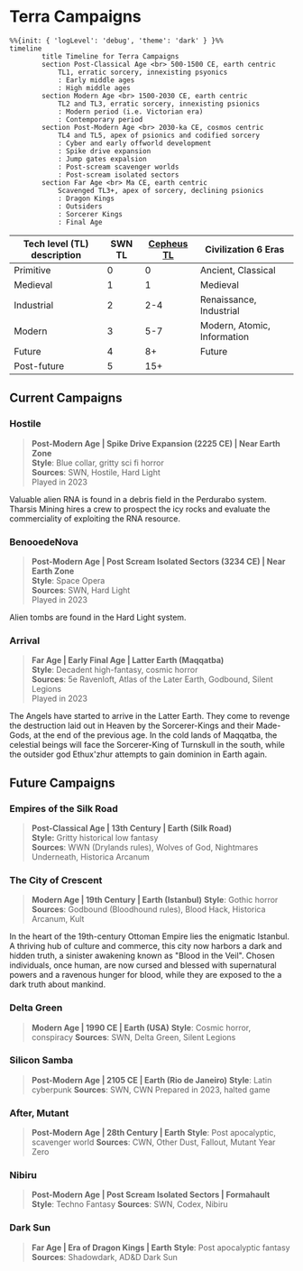 # Terra Campaigns

```mermaid
%%{init: { 'logLevel': 'debug', 'theme': 'dark' } }%%
timeline
        title Timeline for Terra Campaigns
		section Post-Classical Age <br> 500-1500 CE, earth centric
			TL1, erratic sorcery, innexisting psyonics
			: Early middle ages
			: High middle ages
		section Modern Age <br> 1500-2030 CE, earth centric
			TL2 and TL3, erratic sorcery, innexisting psionics
			: Modern period (i.e. Victorian era)
			: Contemporary period
		section Post-Modern Age <br> 2030-ka CE, cosmos centric
			TL4 and TL5, apex of psionics and codified sorcery
			: Cyber and early offworld development
			: Spike drive expansion
			: Jump gates expalsion
			: Post-scream scavenger worlds
			: Post-scream isolated sectors
		section Far Age <br> Ma CE, earth centric
			Scavenged TL3+, apex of sorcery, declining psionics
			: Dragon Kings
			: Outsiders
			: Sorcerer Kings
			: Final Age
```

| Tech level (TL) description | SWN TL | [Cepheus TL](https://www.orffenspace.com/cepheus-srd/equipment.html) | Civilization 6 Eras         |
| --------------------------- | ------ | -------------------------------------------------------------------- | --------------------------- |
| Primitive                   | 0      | 0                                                                    | Ancient, Classical          |
| Medieval                    | 1      | 1                                                                    | Medieval                    |
| Industrial                  | 2      | 2-4                                                                  | Renaissance, Industrial     |
| Modern                      | 3      | 5-7                                                                  | Modern, Atomic, Information |
| Future                      | 4      | 8+                                                                   | Future                      |
| Post-future                 | 5      | 15+                                                                  |                             |


## Current Campaigns

### Hostile
> **Post-Modern Age | Spike Drive Expansion (2225 CE) | Near Earth Zone**  
> **Style**: Blue collar, gritty sci fi horror  
> **Sources**: SWN, Hostile, Hard Light  
> Played in 2023  

Valuable alien RNA is found in a debris field in the Perdurabo system. Tharsis Mining hires a crew to prospect the icy rocks and evaluate the commerciality of exploiting the RNA resource.

### BenooedeNova
> **Post-Modern Age | Post Scream Isolated Sectors (3234 CE) | Near Earth Zone**  
> **Style**: Space Opera  
> **Sources**: SWN, Hard Light  
> Played in 2023  

Alien tombs are found in the Hard Light system.

### Arrival
> **Far Age | Early Final Age | Latter Earth (Maqqatba)**  
> **Style**: Decadent high-fantasy, cosmic horror  
> **Sources**: 5e Ravenloft, Atlas of the Later Earth, Godbound, Silent Legions  
> Played in 2023  

The Angels have started to arrive in the Latter Earth. They come to revenge the destruction laid out in Heaven by the Sorcerer-Kings and their Made-Gods, at the end of the previous age. In the cold lands of Maqqatba, the celestial beings will face the Sorcerer-King of Turnskull in the south, while the outsider god Ethux'zhur attempts to gain dominion in Earth again.


## Future Campaigns

### Empires of the Silk Road
> **Post-Classical Age | 13th Century | Earth (Silk Road)**  
> **Style:** Gritty historical low fantasy  
> **Sources**: WWN (Drylands rules), Wolves of God, Nightmares Underneath, Historica Arcanum  

### The City of Crescent
> **Modern Age | 19th Century | Earth (Istanbul)**
> **Style**: Gothic horror
> **Sources**: Godbound (Bloodhound rules), Blood Hack, Historica Arcanum, Kult

In the heart of the 19th-century Ottoman Empire lies the enigmatic Istanbul. A thriving hub of culture and commerce, this city now harbors a dark and hidden truth, a sinister awakening known as "Blood in the Veil". Chosen individuals, once human, are now cursed and blessed with supernatural powers and a ravenous hunger for blood, while they are exposed to the a dark truth about mankind.

### Delta Green
> **Modern Age | 1990 CE | Earth (USA)**
> **Style**: Cosmic horror, conspiracy
> **Sources**: SWN, Delta Green, Silent Legions

### Silicon Samba
> **Post-Modern Age | 2105 CE | Earth (Rio de Janeiro)**
> **Style**: Latin cyberpunk
> **Sources**: SWN, CWN
> Prepared in 2023, halted game

### After, Mutant
> **Post-Modern Age | 28th Century | Earth**
> **Style**: Post apocalyptic, scavenger world
> **Sources**: CWN, Other Dust, Fallout, Mutant Year Zero

### Nibiru
> **Post-Modern Age | Post Scream Isolated Sectors | Formahault**
> **Style**: Techno Fantasy
> **Sources**: SWN, Codex, Nibiru

### Dark Sun
> **Far Age | Era of Dragon Kings | Earth**
> **Style**: Post apocalyptic fantasy
> **Sources**: Shadowdark, AD&D Dark Sun
